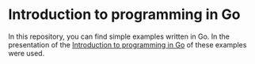Introduction to programming in Go
===========

In this repository, you can find simple examples written in Go.
In the presentation of the [Introduction to programming in Go](https://github.com/slon1024/presentations/blob/master/Language/Intro_to_programming_in_Go.pdf?raw=true) of these examples were used.
